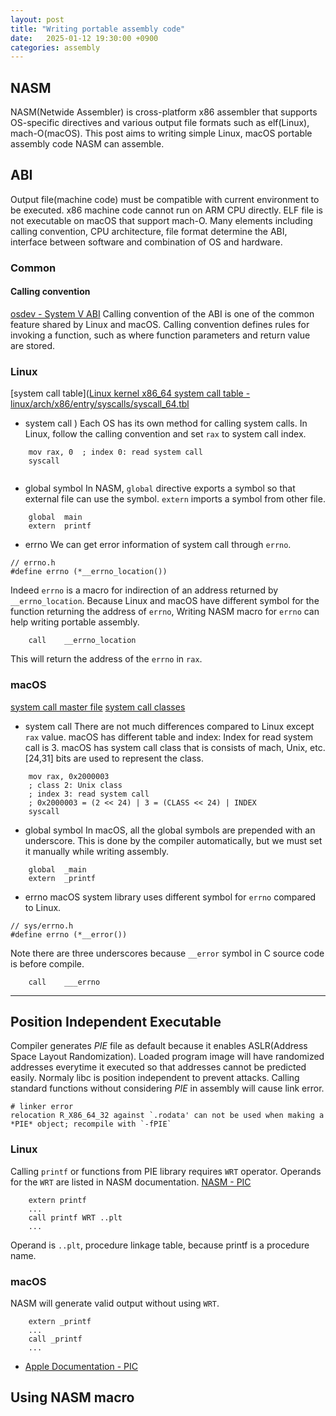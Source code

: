 ```yaml
---
layout: post
title: "Writing portable assembly code"
date:   2025-01-12 19:30:00 +0900
categories: assembly
---
```


## NASM
NASM(Netwide Assembler) is cross-platform x86 assembler that supports OS-specific directives and various output file formats such as elf(Linux), mach-O(macOS). This post aims to writing simple Linux, macOS portable assembly code NASM can assemble.

## ABI
Output file(machine code) must be compatible with current environment to be executed. x86 machine code cannot run on ARM CPU directly. ELF file is not executable on macOS that support mach-O. Many elements including calling convention, CPU architecture, file format determine the ABI, interface between software and combination of OS and hardware. 

### Common
#### Calling convention
[osdev - System V ABI](https://wiki.osdev.org/System_V_ABI)
Calling convention of the ABI is one of the common feature shared by Linux and macOS. Calling convention defines rules for invoking a function, such as where function parameters and return value are stored.

### Linux
[system call table]([Linux kernel x86_64 system call table - linux/arch/x86/entry/syscalls/syscall_64.tbl](https://github.com/torvalds/linux/blob/master/arch/x86/entry/syscalls/syscall_64.tbl)
- system call
)
Each OS has its own method for calling system calls. In Linux, follow the calling convention and set `rax` to system call index.
```
    mov rax, 0  ; index 0: read system call
    syscall
```
```
```

- global symbol
In NASM, `global` directive exports a symbol so that external file can use the symbol. `extern` imports a symbol from other file.
```
    global  main
    extern  printf
```

- errno
We can get error information of system call through `errno`.
```
// errno.h
#define errno (*__errno_location())
```
Indeed `errno` is a macro for indirection of an address returned by `__errno_location`. Because Linux and macOS have different symbol for the function returning the address of `errno`, Writing NASM macro for `errno` can help writing portable assembly.
```
    call    __errno_location
```
This will return the address of the `errno` in `rax`.

### macOS
[system call master file](https://github.com/opensource-apple/xnu/blob/master/bsd/kern/syscalls.master)
[system call classes](https://github.com/apple-oss-distributions/xnu/blob/main/osfmk/mach/i386/syscall_sw.h)
- system call
There are not much differences compared to Linux except `rax` value.
macOS has different table and index: Index for read system call is 3.
macOS has system call class that is consists of mach, Unix, etc.
[24,31] bits are used to represent the class.
```
    mov rax, 0x2000003
    ; class 2: Unix class
    ; index 3: read system call
    ; 0x2000003 = (2 << 24) | 3 = (CLASS << 24) | INDEX
    syscall
```

- global symbol
In macOS, all the global symbols are prepended with an underscore.
This is done by the compiler automatically, but we must set it manually while writing assembly.
```
    global  _main
    extern  _printf
```

- errno
macOS system library uses different symbol for `errno` compared to Linux.
```
// sys/errno.h
#define errno (*__error())
```
Note there are three underscores because `__error` symbol in C source code is before compile.
```
    call    ___errno
```

___

## Position Independent Executable
Compiler generates *PIE* file as default because it enables ASLR(Address Space Layout Randomization). Loaded program image will have randomized addresses everytime it executed so that addresses cannot be predicted easily. Normaly libc is position independent to prevent attacks. Calling standard functions without considering *PIE* in assembly will cause link error.
```
# linker error
relocation R_X86_64_32 against `.rodata' can not be used when making a *PIE* object; recompile with `-fPIE`
```

### Linux
Calling `printf` or functions from PIE library requires `WRT` operator. Operands for the `WRT` are listed in NASM documentation.
[NASM - PIC](https://www.nasm.us/xdoc/2.16.03/html/nasmdoc8.html#section-8.9.3)
```
    extern printf
    ...
    call printf WRT ..plt
    ...
```
Operand is `..plt`, procedure linkage table, because printf is a procedure name.

### macOS
NASM will generate valid output without using `WRT`.
```
    extern _printf
    ...
    call _printf
    ...
```
- [Apple Documentation - PIC](https://developer.apple.com/library/archive/documentation/DeveloperTools/Conceptual/MachOTopics/1-Articles/dynamic_code.html#//apple_ref/doc/uid/TP40002528-SW1)

## Using NASM macro

